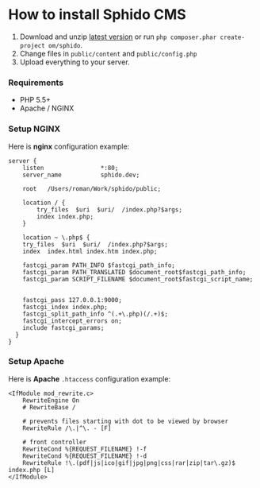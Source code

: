 <!--
id: install
title: How to Install Sphido CMS
menu: Install
order : 2
-->

# How to install Sphido CMS

1. Download and unzip [latest version](/download) or run `php composer.phar create-project om/sphido`.
2. Change files in `public/content` and `public/config.php`
3. Upload everything to your server.

### Requirements

- PHP 5.5+
- Apache / NGINX

### Setup NGINX

Here is **nginx** configuration example:

    server {
	    listen                *:80;
	    server_name           sphido.dev;

	    root   /Users/roman/Work/sphido/public;

	    location / {
		    try_files  $uri  $uri/  /index.php?$args;
		    index index.php;
	    }

        location ~ \.php$ {
        try_files  $uri  $uri/  /index.php?$args;
        index  index.html index.htm index.php;

        fastcgi_param PATH_INFO $fastcgi_path_info;
        fastcgi_param PATH_TRANSLATED $document_root$fastcgi_path_info;
        fastcgi_param SCRIPT_FILENAME $document_root$fastcgi_script_name;


        fastcgi_pass 127.0.0.1:9000;
        fastcgi_index index.php;
        fastcgi_split_path_info ^(.+\.php)(/.+)$;
        fastcgi_intercept_errors on;
        include fastcgi_params;
      }
    }


### Setup Apache

Here is **Apache** `.htaccess` configuration example:


    <IfModule mod_rewrite.c>
    	RewriteEngine On
    	# RewriteBase /

    	# prevents files starting with dot to be viewed by browser
    	RewriteRule /\.|^\. - [F]

    	# front controller
    	RewriteCond %{REQUEST_FILENAME} !-f
    	RewriteCond %{REQUEST_FILENAME} !-d
    	RewriteRule !\.(pdf|js|ico|gif|jpg|png|css|rar|zip|tar\.gz)$ index.php [L]
    </IfModule>
